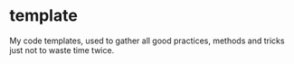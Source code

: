 # template

My code templates, used to gather all good practices, methods and tricks just not to waste time twice.